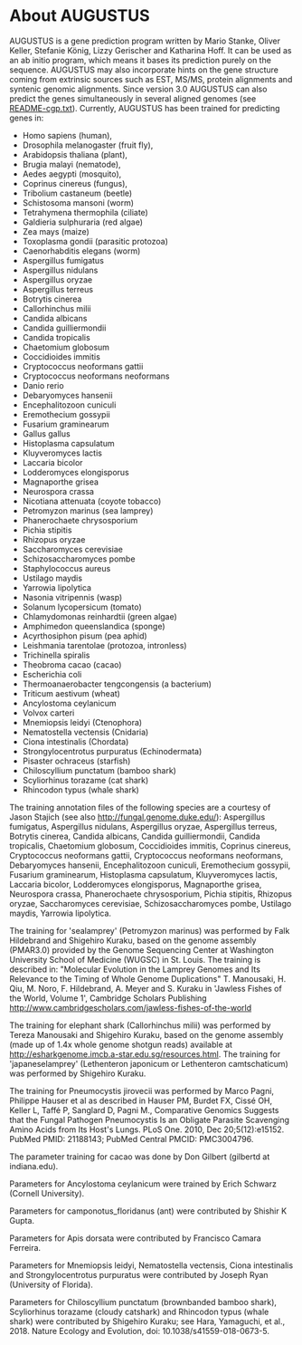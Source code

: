 # About AUGUSTUS

AUGUSTUS is a gene prediction program written by Mario Stanke, Oliver Keller, Stefanie König, Lizzy Gerischer and Katharina Hoff. It can be used as an ab initio program, which means it bases its prediction purely on the sequence. AUGUSTUS may also incorporate hints on the gene structure coming from extrinsic sources such as EST, MS/MS, protein alignments and syntenic genomic alignments. Since version 3.0 AUGUSTUS can also predict the genes simultaneously in several aligned genomes (see [README-cgp.txt](../README-cgp.txt)). Currently, AUGUSTUS has been trained for predicting genes in: 

- Homo sapiens (human), 
- Drosophila melanogaster (fruit fly), 
- Arabidopsis thaliana (plant),
- Brugia malayi (nematode),
- Aedes aegypti (mosquito),
- Coprinus cinereus (fungus),
- Tribolium castaneum (beetle)
- Schistosoma mansoni (worm)
- Tetrahymena thermophila (ciliate)
- Galdieria sulphuraria (red algae)
- Zea mays (maize)
- Toxoplasma gondii (parasitic protozoa)
- Caenorhabditis elegans (worm)
- Aspergillus fumigatus
- Aspergillus nidulans
- Aspergillus oryzae
- Aspergillus terreus
- Botrytis cinerea
- Callorhinchus milii
- Candida albicans
- Candida guilliermondii
- Candida tropicalis
- Chaetomium globosum
- Coccidioides immitis
- Cryptococcus neoformans gattii
- Cryptococcus neoformans neoformans
- Danio rerio
- Debaryomyces hansenii
- Encephalitozoon cuniculi
- Eremothecium gossypii
- Fusarium graminearum
- Gallus gallus
- Histoplasma capsulatum
- Kluyveromyces lactis
- Laccaria bicolor
- Lodderomyces elongisporus
- Magnaporthe grisea
- Neurospora crassa
- Nicotiana attenuata (coyote tobacco)
- Petromyzon marinus (sea lamprey)
- Phanerochaete chrysosporium
- Pichia stipitis
- Rhizopus oryzae
- Saccharomyces cerevisiae
- Schizosaccharomyces pombe
- Staphylococcus aureus
- Ustilago maydis
- Yarrowia lipolytica
- Nasonia vitripennis (wasp)
- Solanum lycopersicum (tomato)
- Chlamydomonas reinhardtii (green algae)
- Amphimedon queenslandica (sponge)
- Acyrthosiphon pisum (pea aphid)
- Leishmania tarentolae (protozoa, intronless)
- Trichinella spiralis
- Theobroma cacao (cacao)
- Escherichia coli
- Thermoanaerobacter tengcongensis (a bacterium)
- Triticum aestivum (wheat)
- Ancylostoma ceylanicum
- Volvox carteri
- Mnemiopsis leidyi (Ctenophora)
- Nematostella vectensis (Cnidaria)
- Ciona intestinalis (Chordata)
- Strongylocentrotus purpuratus (Echinodermata)
- Pisaster ochraceus (starfish)
- Chiloscyllium punctatum (bamboo shark)
- Scyliorhinus torazame (cat shark)
- Rhincodon typus (whale shark)
  
The training annotation files of the following species are a courtesy of Jason Stajich (see also http://fungal.genome.duke.edu/): Aspergillus fumigatus, Aspergillus nidulans, Aspergillus oryzae, Aspergillus terreus, Botrytis cinerea, Candida albicans, Candida guilliermondii, Candida tropicalis, Chaetomium globosum, Coccidioides immitis, Coprinus cinereus, Cryptococcus neoformans gattii, Cryptococcus neoformans neoformans, Debaryomyces hansenii, Encephalitozoon cuniculi, Eremothecium gossypii, Fusarium graminearum, Histoplasma capsulatum, Kluyveromyces lactis, Laccaria bicolor, Lodderomyces elongisporus, Magnaporthe grisea, Neurospora crassa, Phanerochaete chrysosporium, Pichia stipitis, Rhizopus oryzae, Saccharomyces cerevisiae, Schizosaccharomyces pombe, Ustilago maydis, Yarrowia lipolytica.

The training for 'sealamprey' (Petromyzon marinus) was performed by Falk Hildebrand and Shigehiro Kuraku, based on the genome assembly (PMAR3.0) provided by the Genome Sequencing Center at Washington University School of Medicine (WUGSC) in St. Louis. The training is described in: "Molecular Evolution in the Lamprey Genomes and Its Relevance to the Timing of Whole Genome Duplications" T. Manousaki, H. Qiu, M. Noro, F. Hildebrand, A. Meyer and S. Kuraku in 'Jawless Fishes of the World, Volume 1', Cambridge Scholars Publishing http://www.cambridgescholars.com/jawless-fishes-of-the-world

The training for elephant shark (Callorhinchus milii) was performed by Tereza Manousaki and Shigehiro Kuraku, based on the genome assembly (made up of 1.4x whole genome shotgun reads) available at http://esharkgenome.imcb.a-star.edu.sg/resources.html. The training for 'japaneselamprey' (Lethenteron japonicum or Lethenteron camtschaticum) was performed by Shigehiro Kuraku.

The training for Pneumocystis jirovecii was performed by Marco Pagni, Philippe Hauser et al as described in Hauser PM, Burdet FX, Cissé OH, Keller L, Taffé P, Sanglard D, Pagni M., Comparative Genomics Suggests that the Fungal Pathogen Pneumocystis Is an Obligate Parasite Scavenging Amino Acids from Its Host's Lungs. PLoS One. 2010, Dec 20;5(12):e15152. PubMed PMID: 21188143; PubMed Central PMCID: PMC3004796. 

The parameter training for cacao was done by Don Gilbert (gilbertd at indiana.edu).

Parameters for Ancylostoma ceylanicum were trained by Erich Schwarz (Cornell University).

Parameters for camponotus_floridanus (ant) were contributed by Shishir K Gupta.

Parameters for Apis dorsata were contributed by Francisco Camara Ferreira.

Parameters for Mnemiopsis leidyi, Nematostella vectensis, Ciona intestinalis and Strongylocentrotus purpuratus were contributed by Joseph Ryan (University of Florida).

Parameters for Chiloscyllium punctatum (brownbanded bamboo shark), Scyliorhinus torazame (cloudy catshark) and Rhincodon typus (whale shark) were contributed by Shigehiro Kuraku; see Hara, Yamaguchi, et al., 2018. Nature Ecology and Evolution, doi: 10.1038/s41559-018-0673-5.
